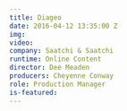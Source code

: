 ```yaml
---
title: Diageo
date: 2016-04-12 13:35:00 Z
img: 
video:
company: Saatchi & Saatchi
runtime: Online Content
director: Dee Meaden
producers: Cheyenne Conway
role: Production Manager
is-featured:
---
```


